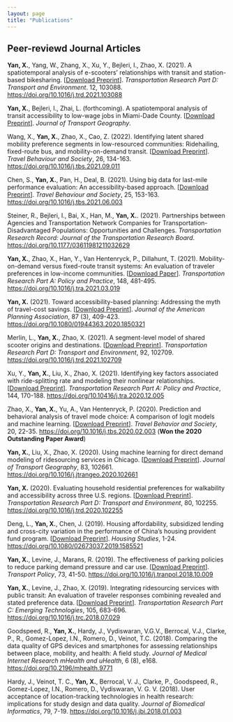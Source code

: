 ```yaml
---
layout: page
title: "Publications"
---
```


## Peer-reviewd Journal Articles

**Yan, X.**, Yang, W., Zhang, X., Xu, Y., Bejleri, I., Zhao, X. (2021). A spatiotemporal analysis of e-scooters’ relationships with transit and station-based bikesharing. [[Download Preprint](https://www.researchgate.net/profile/Xilei-Zhao-2/publication/355383039_A_spatiotemporal_analysis_of_e-scooters'_relationships_with_transit_and_station-based_bikeshare/links/616e022c25467d2f0059dea5/A-spatiotemporal-analysis-of-e-scooters-relationships-with-transit-and-station-based-bikeshare.pdf?_sg%5B0%5D=_XqK5sdms5R3ywizuu0YecPO_7-W_iejXqKtKvWji604FbWI18sTD7Ao3MBw9CFpQGyK69F2bcwfqxQuH3AU9w.EI98qaQlXYcsWvPFxBgyt3fZV6uzfkQSQLQk_E25dOzMhFBGHQuTQOdxlAWVSc_RwFThb-UaglzqXi9DAZiCtQ.57QuGZSh3AKI7nwLt0_LPUjgKQ-l74cA2tG4ZFFFKFPBFvQ5r11tTe62U32cKDNlo5icTGp1feQQvw0saU2TZQ&_sg%5B1%5D=Ib0wDK9zjCh0ci0h2Y7DeLwnllgE4d02KG4LrKSi9GPZjC-MsoTPGOUYVB4tqWuSQstTJry3pQnublFLabYxBK58zQImJ0Le_-uofHpfLwvZ.EI98qaQlXYcsWvPFxBgyt3fZV6uzfkQSQLQk_E25dOzMhFBGHQuTQOdxlAWVSc_RwFThb-UaglzqXi9DAZiCtQ.57QuGZSh3AKI7nwLt0_LPUjgKQ-l74cA2tG4ZFFFKFPBFvQ5r11tTe62U32cKDNlo5icTGp1feQQvw0saU2TZQ&_iepl=)]. *Transportation Research Part D: Transport and Environment*. 12, 103088. https://doi.org/10.1016/j.trd.2021.103088

**Yan, X.**, Bejleri, I., Zhai, L. (forthcoming). A spatiotemporal analysis of transit accessibility to low-wage jobs in Miami-Dade County. [[Download Preprint](https://www.researchgate.net/profile/Xiang-Yan-8/publication/355890560_A_spatiotemporal_analysis_of_transit_accessibility_to_low-wage_jobs_in_Miami-Dade_County/links/618308c8eef53e51e126c1b5/A-spatiotemporal-analysis-of-transit-accessibility-to-low-wage-jobs-in-Miami-Dade-County.pdf?_sg%5B0%5D=wo8gm6p6WCy9OC2edkGOlTEM_NqVW44RCvaAsFLYFL31qZQhx1ZX6HqTruTiQv4zl2OAioj_PWNNbBwfVh43Og.Z5GyBZ6pZBuFMaeD1up2t3VpTQyWjlEzQnRHA-4ACFWuBKE5kWyWFnIcdCnzdjvscc1xO34PGQGKxEGAsE0f6w.kq808vokAD6AY1x1BVXVZVqIkjPXUp-CvjIdqbIehwhtcp6J3HgvJTCDmeXqFFOkD9cxLPByvyF1npldheLHsA&_sg%5B1%5D=DXSQDpV58BPhI59wUh3niVi1BS6cSbIu-tcipGrPJstEC3rKO3ufctOMj35OqR0K1T0mbEZUquFvh96xD7xVaDlgbQunOJ1uzcddnydl_QpK.Z5GyBZ6pZBuFMaeD1up2t3VpTQyWjlEzQnRHA-4ACFWuBKE5kWyWFnIcdCnzdjvscc1xO34PGQGKxEGAsE0f6w.kq808vokAD6AY1x1BVXVZVqIkjPXUp-CvjIdqbIehwhtcp6J3HgvJTCDmeXqFFOkD9cxLPByvyF1npldheLHsA&_iepl=)]. *Journal of Transport Geography*.

Wang, X., **Yan, X.**, Zhao, X., Cao, Z. (2022). Identifying latent shared mobility preference segments in low-resourced communities: Ridehailing, fixed-route bus, and mobility-on-demand transit. [[Download Preprint](https://arxiv.org/ftp/arxiv/papers/2107/2107.04412.pdf)]. *Travel Behaviour and Society*, 26, 134-163. https://doi.org/10.1016/j.tbs.2021.09.011

Chen, S., **Yan, X.**, Pan, H., Deal, B. (2021). Using big data for last-mile performance evaluation: An accessibility-based approach. [[Download Preprint](https://www.researchgate.net/profile/Xiang-Yan-8/publication/353412604_Using_big_data_for_last_mile_performance_evaluation_An_accessibility-based_approach/links/61830abc0be8ec17a96a1daf/Using-big-data-for-last-mile-performance-evaluation-An-accessibility-based-approach.pdf?_sg%5B0%5D=LhNG-PiT8o45NGdx1QSzITiMYrkwF2ceXdZ_mc4MjXRS8vsM_VGaGPp_sZzu0m5_57KGJ6XL1hLJu4pvf6wpUg.5tH-tNLGc3n_0UFf0EwHRRV1mMlcScbvaHFZvWQz03ZY4vELbvCzBQY1sfjs9c4yXf-D4MQdPLr9n-BYGv5xag.mHPb8oyy8gVRIf8uEIcNp5f3bGfvKAkEhlPOZd4PhVqZOn5slwDfQU3xNgaLIHvzQVHoUViuT6wOm4KuKPooyw&_sg%5B1%5D=yFo7enfmR1wRtoZP3aSo8ZjMiaQPA_drb5PnliGh-JcpnAO6M-D8bG6ekl9WjH6sMKcNfnTw1P6l5-kOksQ5W7aWFDAGDkrhVYhO7ntFt6NR.5tH-tNLGc3n_0UFf0EwHRRV1mMlcScbvaHFZvWQz03ZY4vELbvCzBQY1sfjs9c4yXf-D4MQdPLr9n-BYGv5xag.mHPb8oyy8gVRIf8uEIcNp5f3bGfvKAkEhlPOZd4PhVqZOn5slwDfQU3xNgaLIHvzQVHoUViuT6wOm4KuKPooyw&_sg%5B2%5D=cs00J8DdGEJZtJGQba0dTegBb2znGcbY6MLequ0PHOp2H21s9UkOfR3NvMrgJ3WH5bH66lnWdcJdrrI.IBU22bW6F0KQLtNApuDkQTnG4wx6vYqS_gCQF7zSovoVadivpndbhFxIRh449A6WDNRmJKzZM28wvwTyNueJkw&_iepl=)]. *Travel Behaviour and Society*, 25, 153-163. https://doi.org/10.1016/j.tbs.2021.06.003

Steiner, R., Bejleri, I., Bai, X., Han, M., **Yan, X.**. (2021). Partnerships between Agencies and Transportation Network Companies for Transportation-Disadvantaged Populations: Opportunities and Challenges. *Transportation Research Record: Journal of the Transportation Research Board*. https://doi.org/10.1177/03611981211032629

**Yan, X.**, Zhao, X., Han, Y., Van Hentenryck, P., Dillahunt, T. (2021). Mobility-on-demand versus fixed-route transit systems: An evaluation of traveler preferences in low-income communities. [[Download Paper](https://www.sciencedirect.com/sdfe/reader/pii/S0965856421000835/pdf)]. *Transportation Research Part A: Policy and Practice*, 148, 481-495. https://doi.org/10.1016/j.tra.2021.03.019

**Yan, X.** (2021). Toward accessibility-based planning: Addressing the myth of travel-cost savings. [[Download Preprint](https://github.com/jacobyan0/jacobyan0.github.io/raw/master/ArticlesPreprints/JAPA_AcceptedManuscript.pdf)]. *Journal of the American Planning Association*, 87 (3), 409-423. https://doi.org/10.1080/01944363.2020.1850321

Merlin, L., **Yan, X.**, Zhao, X. (2021). A segment-level model of shared scooter origins and destinations. [[Download Preprint](https://github.com/jacobyan0/jacobyan0.github.io/raw/master/ArticlesPreprints/Segment_level_scooter_demand.pdf)]. *Transportation Research Part D: Transport and Environment*, 92, 102709. https://doi.org/10.1016/j.trd.2021.102709

Xu, Y., **Yan, X.**, Liu, X., Zhao, X. (2021). Identifying key factors associated with ride-splitting rate and modeling their nonlinear relationships. [[Download Preprint](https://www.researchgate.net/profile/Xiang-Yan-8/publication/348454173_Identifying_key_factors_associated_with_ridesplitting_adoption_rate_and_modeling_their_nonlinear_relationships/links/61832e3f0be8ec17a96a2228/Identifying-key-factors-associated-with-ridesplitting-adoption-rate-and-modeling-their-nonlinear-relationships.pdf?_sg%5B0%5D=ii77kL2TSCXHZO21i-LMQeGj6yqbiGPGGjKbS6k81u-Nb70E_fH_HBrA0u2pYYawJe69SMXHUg3oKpuAb__22A.PHm2iebpkpQ9gQAMyxMfPPK_9bxGyvFiB9B46wJHhzNeSoOslUZ2zdX7bPh9WoqHz0DUr9ycRguSawPSmBjWOg.JleI1aNEhB1iGxOV8SFTE1c52F1a6gmKbGinGiy1cwlGEcXvm1EkQTUbk-nbocndxn-Uj5Q_nvjxMbYfBfFq3g&_sg%5B1%5D=ji_zkig6ODyiYn6EpiHBhE2gEayARBbEIy2edIuyEjv4D1kK0OUh90ZgQced6xdSWVLE-1vj0sCr8ZK1iezYggjmN-r3Duc2bwhK9FH020Eh.PHm2iebpkpQ9gQAMyxMfPPK_9bxGyvFiB9B46wJHhzNeSoOslUZ2zdX7bPh9WoqHz0DUr9ycRguSawPSmBjWOg.JleI1aNEhB1iGxOV8SFTE1c52F1a6gmKbGinGiy1cwlGEcXvm1EkQTUbk-nbocndxn-Uj5Q_nvjxMbYfBfFq3g&_iepl=)]. *Transportation Research Part A: Policy and Practice*, 144, 170-188. https://doi.org/10.10416/j.tra.2020.12.005

Zhao, X., **Yan, X.**, Yu, A., Van Hentenryck, P. (2020). Prediction and behavioral analysis of travel mode choice: A comparison of logit models and machine learning. [[Download Preprint](https://pdf.sciencedirectassets.com/287517/1-s2.0-S2214367X20X00020/1-s2.0-S2214367X19302455/am.pdf?X-Amz-Security-Token=IQoJb3JpZ2luX2VjEKX%2F%2F%2F%2F%2F%2F%2F%2F%2F%2FwEaCXVzLWVhc3QtMSJIMEYCIQC5lUfdDnNXZ8qGWrmDVnfIUTzqOrkQD50U7O%2FycXTP%2FwIhAIy9xXdLzwIiJ7OOnwGehmxTPHnn4ijBy0w%2BuM8vektMKvoDCE4QBBoMMDU5MDAzNTQ2ODY1IgxgkyM4aGltt170XFUq1wPHNHhSQDOwpt9wxzZZyGpR%2FR4a4rOphxOvZlMMQj3TzwULGOrHxOIJf%2BBE%2BoepSnP%2BnBgBLSLGmZld3SIC1SXV48iXPz4kRTysGtbCAOxZ2ftLMAGel3NhKYU1HEgm04Sst1Om%2FMpq1lKhOTdl9qoZTS%2FYy0ZbxuYw4S7Re0yvFmk1UNFHrfeiqMjDiYWakMCxBdui69Id%2BVR2lD4v74f3xYtVNi5cw4gKMLIzdQyTgo0ptBB%2FIuUBgCga%2Buv4MuIWd8oGDFcaSD9YDpIis8GpMecsvV8YXMHcLz9cNpA%2BwNRUWTgRx4VfUy9t1a8pLjqdJ%2BtA1ZSW6qxNc1aOT6CntcKtsjPpvCQ5cgZTlQ9ZxtikmGMa7r1bR8haMcChs53lT9eQoatiZpXWZOP6CwmjakPJrlllMMgdE3KQSOf%2BIZ9k3zVFSLHuh4vGWGhaIumvy0eU3XJytAayFF9aHnw0Z7Tj5BeVvPG7a71pDmDwt%2FINVC9Tbn0%2BAYym1Ltw%2BHlqcTf3%2BRA4Rl4voXA8x4JEV5OSglCy0nNUT91L7dW7q4L1%2FFYGu3PUNPRPt30dt44%2Fr0Vc%2BKczpIVAkOdfo7FXuLQyhUatDnuLn9vEQ8GMmnq7KtOiOCswsOmLjAY6pAFvxEcK3pUQIT%2B4321pWezAibZG2BXfu%2FXxfJ4Q0rSbxsgeba4FtS2XJjH%2F%2B%2FJqXbghg5Nzei2nOCiWPohIKxwlIjJ3V7V%2BosisSqtSfaaOTNmLkK4FKe0g1RQj67CYUOHBg3F4DMxmzoZspw6uHsdNDWFWXdr%2FcNzux6CG95Gi2qTOO%2B3NNX%2FakHURNE3DCSGgPUnWlSQNJDg4kItly79%2BB8D6dQ%3D%3D&X-Amz-Algorithm=AWS4-HMAC-SHA256&X-Amz-Date=20211103T222533Z&X-Amz-SignedHeaders=host&X-Amz-Expires=300&X-Amz-Credential=ASIAQ3PHCVTY4PAZUKQI%2F20211103%2Fus-east-1%2Fs3%2Faws4_request&X-Amz-Signature=2c03159cad086e91b1ddc4b7239a20baf9b4924ee28adb354bc8db52b379bafe&hash=e8beae1ec82d9927523e2c9231a2ad113a887834a636eb393300e193b9f00dfb&host=68042c943591013ac2b2430a89b270f6af2c76d8dfd086a07176afe7c76c2c61&pii=S2214367X19302455&tid=pdf-753a8afc-f45a-45a8-9092-8cef15ca53e7&sid=dfe731b46bd631486e4a34f0a3733d5726f6gxrqa&type=client)]. *Travel Behavior and Society*, 20, 22-35. https://doi.org/10.1016/j.tbs.2020.02.003 (**Won the 2020 Outstanding Paper Award**)

**Yan, X.**, Liu, X., Zhao, X. (2020). Using machine learning for direct demand modeling of ridesourcing services in Chicago. [[Download Preprint](https://www.researchgate.net/profile/Xiang-Yan-8/publication/339003473_Using_Machine_Learning_for_Direct_Demand_Modeling_of_Ridesourcing_Services_in_Chicago/links/5e417894299bf1cdb91f5001/Using-Machine-Learning-for-Direct-Demand-Modeling-of-Ridesourcing-Services-in-Chicago.pdf?_sg%5B0%5D=VcEyQUtWyQZKvQIv9_eak-QwK9_zUUZ7oS3LO7IVNPV9iXLwY4WqJ0xWEdQ0DPOj_0dDfpC47-SkCMKUg4oIrg.gzhJYuTj12OhLiimCp4uM6Pu13CLfs0Ik_2JCLsMO-fDi57eNhAQq2tTZ7FYp_DXCaXc29wTyBVQa1ifTg_O6w.Z0Ofr5HCCn8-9lQczF6_8E-qmF71CikjTh3H7B9cim8fjd-TgT1ZL7ift6zavI-kWj2kfsVLUnBKTgGno9-Fvw&_sg%5B1%5D=SEiZYJWf9TbNrknVzdiOQNgZ0nbsBRToYTOwIWLghUj53Bs5POZYILIP1sB2pyR3Zb9Qjz0r0F8Yt31ZO3ErERHejy73YWWwhHp9Gb-Pyt4f.gzhJYuTj12OhLiimCp4uM6Pu13CLfs0Ik_2JCLsMO-fDi57eNhAQq2tTZ7FYp_DXCaXc29wTyBVQa1ifTg_O6w.Z0Ofr5HCCn8-9lQczF6_8E-qmF71CikjTh3H7B9cim8fjd-TgT1ZL7ift6zavI-kWj2kfsVLUnBKTgGno9-Fvw&_iepl=)]. *Journal of Transport Geography*, 83, 102661. https://doi.org/10.1016/j.jtrangeo.2020.102661

**Yan, X.** (2020). Evaluating household residential preferences for walkability and accessibility across three U.S. regions. [[Download Preprint](https://www.researchgate.net/profile/Xiang-Yan-8/publication/339146778_Evaluating_household_residential_preferences_for_walkability_and_accessibility_across_three_US_regions/links/5e4177a992851c7f7f2f11d1/Evaluating-household-residential-preferences-for-walkability-and-accessibility-across-three-US-regions.pdf?_sg%5B0%5D=nqq8_c3IoSvlIxqtp2AMW_ub4IoHW-DAqaWUhImG_YKTPN7x7n3q3uOtdl2bAlxA9vOmOr-2RzXeWnwxohazEQ.P0z7p84gDKeUrjzQT0XjImH2ce7WTaEVfJBok_35p8vf3Hsa8heWQiw697b44hsaVnw5y9bvZQxjFtXWpfGqmA.-CTF050gD1XlCgPRdEQaZ2C1sMJaog0rHZsiV0QFukO6N-5QQg73NGqe0cyWHCTKGTSyB1sgFzT09lXPfiOmNQ&_sg%5B1%5D=ZCU8qiVBfiSgm0-3_6jgNzUNNeLATv5hW4sG5W2f2vawxk0IgWkO9G5TcT9qEHhlg5J-pPdes-XCIF-IBQEdJOaERe1R0_VwjbXf52U6JfhB.P0z7p84gDKeUrjzQT0XjImH2ce7WTaEVfJBok_35p8vf3Hsa8heWQiw697b44hsaVnw5y9bvZQxjFtXWpfGqmA.-CTF050gD1XlCgPRdEQaZ2C1sMJaog0rHZsiV0QFukO6N-5QQg73NGqe0cyWHCTKGTSyB1sgFzT09lXPfiOmNQ&_iepl=)]. *Transportation Research Part D: Transport and Environment*, 80, 102255. https://doi.org/10.1016/j.trd.2020.102255

Deng, L., **Yan, X.**, Chen, J. (2019). Housing affordability, subsidized lending and cross-city variation in the performance of China’s housing provident fund program. [[Download Preprint]()]. *Housing Studies*, 1-24. https://doi.org/10.1080/02673037.2019.1585521

**Yan, X.**, Levine, J., Marans, R. (2019). The effectiveness of parking policies to reduce parking demand pressure and car use. [[Download Preprint](https://www.researchgate.net/profile/Xiang-Yan-8/publication/328607931_The_effectiveness_of_parking_policies_to_reduce_parking_demand_pressure_and_car_use/links/5e417959a6fdccd9659a0b73/The-effectiveness-of-parking-policies-to-reduce-parking-demand-pressure-and-car-use.pdf?_sg%5B0%5D=Qcwa2RLGD0vaLVHGQ9Qqie3OxX8X8hoV84BNcLupFc5qeQkz4kCp0vOWpXB7JHr2r2j4vO17VPRGmF2zvATIIA.DjqTxNNQYFNZIXlhbHdQ0pqT7XlBAf0j2kjz7s8_n5_snORtyOO3j8vLKGi83Lq_aIIL4CQmNFYlAKX2eyNVog.ZaSV-zfzuxjqyeHdc7s4xEgClqrdMF9ReZzSBukFbsZSuTe34blCbYHNwCxhlXOmM7-LQirm4RsDwXZkwltdUQ&_sg%5B1%5D=N8GEkwLcaKRXU0KDCMfp3gzqWx4l57x_WFGVroMGBMeSmiss7-vaOk2QZ9ouKVrqHLXIpy5Z2wivxe12zPIfpUQYq4jeYizvHP2KURXmA2kn.DjqTxNNQYFNZIXlhbHdQ0pqT7XlBAf0j2kjz7s8_n5_snORtyOO3j8vLKGi83Lq_aIIL4CQmNFYlAKX2eyNVog.ZaSV-zfzuxjqyeHdc7s4xEgClqrdMF9ReZzSBukFbsZSuTe34blCbYHNwCxhlXOmM7-LQirm4RsDwXZkwltdUQ&_iepl=)]. *Transport Policy*, 73, 41-50. https://doi.org/10.1016/j.tranpol.2018.10.009

**Yan, X.**, Levine, J., Zhao, X. (2019). Integrating ridesourcing services with public transit: An evaluation of traveler responses combining revealed and stated preference data. [[Download Preprint](https://www.researchgate.net/profile/Xiang-Yan-8/publication/326729725_Integrating_ridesourcing_services_with_public_transit_An_evaluation_of_traveler_responses_combining_revealed_and_stated_preference_data/links/5e4179c4a6fdccd9659a0b8b/Integrating-ridesourcing-services-with-public-transit-An-evaluation-of-traveler-responses-combining-revealed-and-stated-preference-data.pdf?_sg%5B0%5D=JJT7r7oYeUTn9nPmF_WCDNvf4NlMY0USqWu5TGA6LVjovNfPbSgC7vaFakpwBEcIkpCxGsAiY1mzmncBpNrSBw.vEOA5C7t_rZIq3ceKbihCPmaBcsLFsGLKdDHNQt6KVwJF_pWPhdnGZlxp3WKyaqmE-Go-4VgOZ6U6CbW2r6nOg.rnNrwG02I_pEvbNw-696rZ_2p-dVFbEfH0_YZO1iiUHVWzkibMijt18F81bmArQ2rwp74oWSsqANbdyRobM1_g&_sg%5B1%5D=h2eUL5dDf6Lr2koNJ74vfgnYsU7vQBclZeN-gFKv8tbq-Tx5QRZsBh2otaNAtCWVyVkZEvnSjL1gK_7r9uXYDx-KH7kypfHFBWCG7_qL8jGD.vEOA5C7t_rZIq3ceKbihCPmaBcsLFsGLKdDHNQt6KVwJF_pWPhdnGZlxp3WKyaqmE-Go-4VgOZ6U6CbW2r6nOg.rnNrwG02I_pEvbNw-696rZ_2p-dVFbEfH0_YZO1iiUHVWzkibMijt18F81bmArQ2rwp74oWSsqANbdyRobM1_g&_sg%5B2%5D=WN9owVfpo4XehygogMug8lwlsI8gWJkusj__GUasQXo1HJVWqu0I4jCc2z1LfnksmkDdt55VHBfM06I.VJ83HF88MrPfnKx8UROx1Lz-ZIvnJF8vIICCUr356TKpud2IiRZtWW84fKvmQuQOwYBw0iXPvHQJG06NkmsOpw&_iepl=)]. *Transportation Research Part C: Emerging Technologies*, 105, 683-696. https://doi.org/10.1016/j.trc.2018.07.029

Goodspeed, R., **Yan, X.**, Hardy, J., Vydiswaran, V.G.V., Berrocal, V.J., Clarke, P., R., Gomez-Lopez, I.N., Romero, D., Veinot, T.C. (2018). Comparing the data quality of GPS devices and smartphones for assessing relationships between place, mobility, and health: A field study. *Journal of Medical Internet Research mHealth and uHealth*, 6 (8), e168. https://doi.org/10.2196/mhealth.9771

Hardy, J., Veinot, T. C., **Yan, X.**, Berrocal, V. J., Clarke, P., Goodspeed, R., Gomez-Lopez, I.N., Romero, D., Vydiswaran, V. G. V. (2018). User acceptance of location-tracking technologies in health research: implications for study design and data quality. *Journal of Biomedical Informatics*, 79, 7-19. https://doi.org/10.1016/j.jbi.2018.01.003
